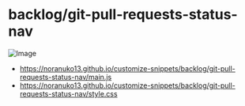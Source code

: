 # backlog/git-pull-requests-status-nav

![Image](https://noranuko13.github.io/customize-snippets/backlog/git-pull-requests-status-nav/image.png)

- <https://noranuko13.github.io/customize-snippets/backlog/git-pull-requests-status-nav/main.js>
- <https://noranuko13.github.io/customize-snippets/backlog/git-pull-requests-status-nav/style.css>
